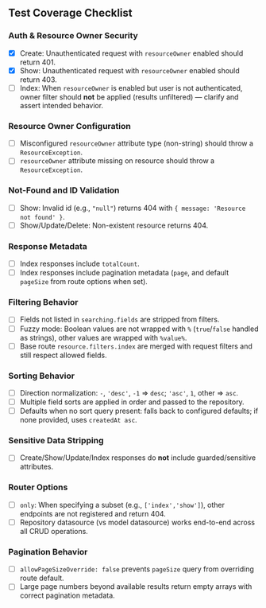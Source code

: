 ## Test Coverage Checklist

### Auth & Resource Owner Security
- [x] Create: Unauthenticated request with `resourceOwner` enabled should return 401.
- [x] Show: Unauthenticated request with `resourceOwner` enabled should return 403.
- [ ] Index: When `resourceOwner` is enabled but user is not authenticated, owner filter should **not** be applied (results unfiltered) — clarify and assert intended behavior.

### Resource Owner Configuration
- [ ] Misconfigured `resourceOwner` attribute type (non-string) should throw a `ResourceException`.
- [ ] `resourceOwner` attribute missing on resource should throw a `ResourceException`.

### Not-Found and ID Validation
- [ ] Show: Invalid id (e.g., `"null"`) returns 404 with `{ message: 'Resource not found' }`.
- [ ] Show/Update/Delete: Non-existent resource returns 404.

### Response Metadata
- [ ] Index responses include `totalCount`.
- [ ] Index responses include pagination metadata (`page`, and default `pageSize` from route options when set).

### Filtering Behavior
- [ ] Fields not listed in `searching.fields` are stripped from filters.
- [ ] Fuzzy mode: Boolean values are not wrapped with `%` (`true`/`false` handled as strings), other values are wrapped with `%value%`.
- [ ] Base route `resource.filters.index` are merged with request filters and still respect allowed fields.

### Sorting Behavior
- [ ] Direction normalization: `-`, `'desc'`, `-1` => `desc`; `'asc'`, `1`, other => `asc`.
- [ ] Multiple field sorts are applied in order and passed to the repository.
- [ ] Defaults when no sort query present: falls back to configured defaults; if none provided, uses `createdAt asc`.

### Sensitive Data Stripping
- [ ] Create/Show/Update/Index responses do **not** include guarded/sensitive attributes.

### Router Options
- [ ] `only`: When specifying a subset (e.g., `['index','show']`), other endpoints are not registered and return 404.
- [ ] Repository datasource (vs model datasource) works end-to-end across all CRUD operations.

### Pagination Behavior
- [ ] `allowPageSizeOverride: false` prevents `pageSize` query from overriding route default.
- [ ] Large page numbers beyond available results return empty arrays with correct pagination metadata.